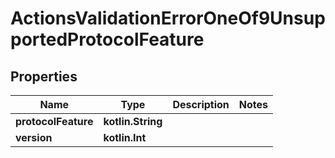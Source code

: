 
# ActionsValidationErrorOneOf9UnsupportedProtocolFeature

## Properties
| Name | Type | Description | Notes |
| ------------ | ------------- | ------------- | ------------- |
| **protocolFeature** | **kotlin.String** |  |  |
| **version** | **kotlin.Int** |  |  |



